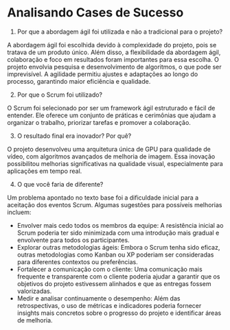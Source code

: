 # Analisando Cases de Sucesso

1. Por que a abordagem ágil foi utilizada e não a tradicional para o projeto?

A abordagem ágil foi escolhida devido à complexidade do projeto, pois se tratava de um produto único. Além disso, a flexibilidade da abordagem ágil, colaboração e foco em resultados foram importantes para essa escolha. O projeto envolvia pesquisa e desenvolvimento de algoritmos, o que pode ser imprevisível. A agilidade permitiu ajustes e adaptações ao longo do processo, garantindo maior eficiência e qualidade.

2. Por que o Scrum foi utilizado?

O Scrum foi selecionado por ser um framework ágil estruturado e fácil de entender. Ele oferece um conjunto de práticas e cerimônias que ajudam a organizar o trabalho, priorizar tarefas e promover a colaboração.

3. O resultado final era inovador? Por quê?

O projeto desenvolveu uma arquitetura única de GPU para qualidade de vídeo, com algoritmos avançados de melhoria de imagem. Essa inovação possibilitou melhorias significativas na qualidade visual, especialmente para aplicações em tempo real.

4. O que você faria de diferente?

Um problema apontado no texto base foi a dificuldade inicial para a aceitação dos eventos Scrum. Algumas sugestões para possíveis melhorias incluem:

* Envolver mais cedo todos os membros da equipe: A resistência inicial ao Scrum poderia ter sido minimizada com uma introdução mais gradual e envolvente para todos os participantes.
* Explorar outras metodologias ágeis: Embora o Scrum tenha sido eficaz, outras metodologias como Kanban ou XP poderiam ser consideradas para diferentes contextos ou preferências.
* Fortalecer a comunicação com o cliente: Uma comunicação mais frequente e transparente com o cliente poderia ajudar a garantir que os objetivos do projeto estivessem alinhados e que as entregas fossem valorizadas.
* Medir e analisar continuamente o desempenho: Além das retrospectivas, o uso de métricas e indicadores poderia fornecer insights mais concretos sobre o progresso do projeto e identificar áreas de melhoria.